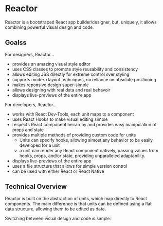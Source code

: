 # Reactor

Reactor is a bootstraped React app builder/designer, but, uniquely, it allows combining
powerful visual design and code. 

## Goalss

For designers, Reactor...

 - provides an amazing visual style editor
 - uses CSS classes to promote style reusability and consistency
 - allows editing JSS directly for extreme control over styling
 - supports modern layout techniques, no reliance on absolute positioning
 - makes reponsive design super-simple
 - allows designing with real data and real behavoir
 - displays live-previews of the entire app

For developers, Reactor...

 - works with React Dev-Tools, each unit maps to a component
 - uses React Hooks to make visual editing simple
 - respects React component heirarchy and provides easy manipulation of props and state 
 - provides multiple methods of providing custom code for units
    - Units can specify hooks, allowing almost any behavior to be easily developed for a unit
    - a unit can render any React component natively, passing values from hooks, props,
      and/or state, providing unparalleled adaptability.
 - displays live-previews of the entire app
 - uses a file structure that allows for simple version control
 - can be used with either React or React Native

## Technical Overview

Reactor is built on the abstraction of units, which map directly to React components. 
The main difference is that units can be defined using a flat data structure, allowing
them to be edited as data.

Switching between visual design and code is simple:
